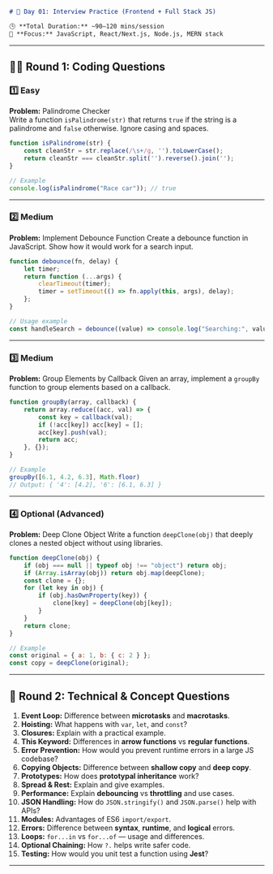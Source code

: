 
````markdown
# 📌 Day 01: Interview Practice (Frontend + Full Stack JS)

🕒 **Total Duration:** ~90–120 mins/session  
🎯 **Focus:** JavaScript, React/Next.js, Node.js, MERN stack  
````


---

## 👨‍💻 Round 1: Coding Questions

### 1️⃣ Easy
**Problem:** Palindrome Checker  
Write a function `isPalindrome(str)` that returns `true` if the string is a palindrome and `false` otherwise. Ignore casing and spaces.

```javascript
function isPalindrome(str) {
    const cleanStr = str.replace(/\s+/g, '').toLowerCase();
    return cleanStr === cleanStr.split('').reverse().join('');
}

// Example
console.log(isPalindrome("Race car")); // true
````

---

### 2️⃣ Medium

**Problem:** Implement Debounce Function
Create a debounce function in JavaScript. Show how it would work for a search input.

```javascript
function debounce(fn, delay) {
    let timer;
    return function (...args) {
        clearTimeout(timer);
        timer = setTimeout(() => fn.apply(this, args), delay);
    };
}

// Usage example
const handleSearch = debounce((value) => console.log("Searching:", value), 300);
```

---

### 3️⃣ Medium

**Problem:** Group Elements by Callback
Given an array, implement a `groupBy` function to group elements based on a callback.

```javascript
function groupBy(array, callback) {
    return array.reduce((acc, val) => {
        const key = callback(val);
        if (!acc[key]) acc[key] = [];
        acc[key].push(val);
        return acc;
    }, {});
}

// Example
groupBy([6.1, 4.2, 6.3], Math.floor)
// Output: { '4': [4.2], '6': [6.1, 6.3] }
```

---

### 4️⃣ Optional (Advanced)

**Problem:** Deep Clone Object
Write a function `deepClone(obj)` that deeply clones a nested object without using libraries.

```javascript
function deepClone(obj) {
    if (obj === null || typeof obj !== "object") return obj;
    if (Array.isArray(obj)) return obj.map(deepClone);
    const clone = {};
    for (let key in obj) {
        if (obj.hasOwnProperty(key)) {
            clone[key] = deepClone(obj[key]);
        }
    }
    return clone;
}

// Example
const original = { a: 1, b: { c: 2 } };
const copy = deepClone(original);
```

---

## 🧠 Round 2: Technical & Concept Questions

1. **Event Loop:** Difference between **microtasks** and **macrotasks**.
2. **Hoisting:** What happens with `var`, `let`, and `const`?
3. **Closures:** Explain with a practical example.
4. **This Keyword:** Differences in **arrow functions** vs **regular functions**.
5. **Error Prevention:** How would you prevent runtime errors in a large JS codebase?
6. **Copying Objects:** Difference between **shallow copy** and **deep copy**.
7. **Prototypes:** How does **prototypal inheritance** work?
8. **Spread & Rest:** Explain and give examples.
9. **Performance:** Explain **debouncing** vs **throttling** and use cases.
10. **JSON Handling:** How do `JSON.stringify()` and `JSON.parse()` help with APIs?
11. **Modules:** Advantages of ES6 `import/export`.
12. **Errors:** Difference between **syntax**, **runtime**, and **logical** errors.
13. **Loops:** `for...in` vs `for...of` — usage and differences.
14. **Optional Chaining:** How `?.` helps write safer code.
15. **Testing:** How would you unit test a function using **Jest**?

---
